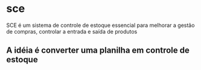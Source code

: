 # sce
SCE é um sistema de controle de estoque essencial para melhorar a gestão de compras, controlar a entrada e saída de produtos



## A idéia é converter uma planilha em controle de estoque
